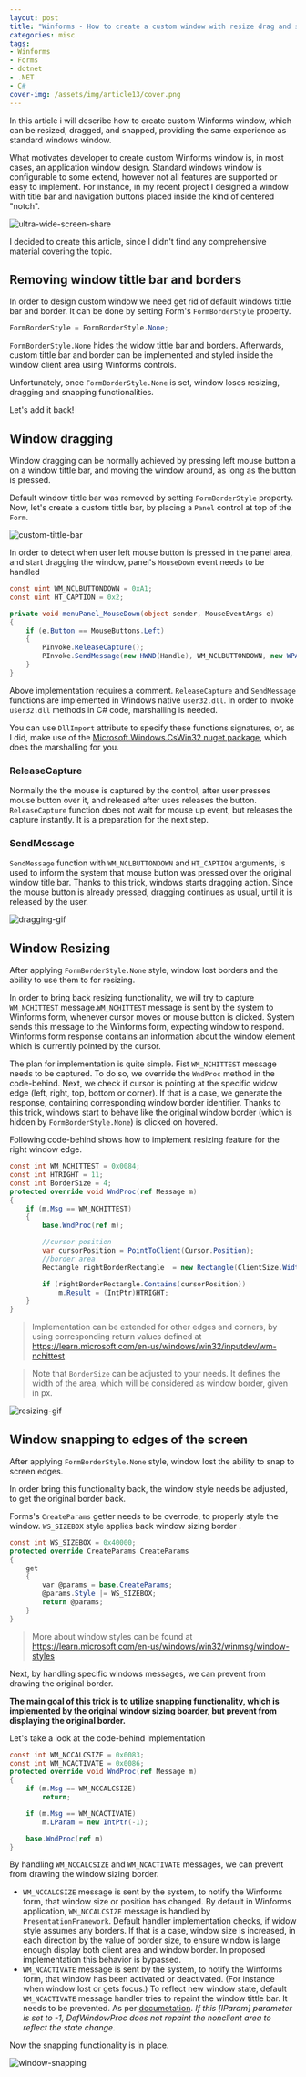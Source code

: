 ```yaml
---
layout: post
title: "Winforms - How to create a custom window with resize drag and snap features?"
categories: misc
tags:
- Winforms
- Forms
- dotnet
- .NET
- C#
cover-img: /assets/img/article13/cover.png
---
```


In this article i will describe how to create custom Winforms window, which can be resized, dragged, and snapped, providing the same experience as standard windows window.

What motivates developer to create custom Winforms window is, in most cases, an application window design. Standard windows window is configurable to some extend, however not all features are supported or easy to implement. For instance, in my recent project I designed a window with title bar and navigation buttons placed inside the kind of centered "notch".

![ultra-wide-screen-share](/assets/img/article13/ultra-wide-screen-share.png)

I decided to create this article, since I didn't find any comprehensive material covering the topic.

## Removing window tittle bar and borders
In order to design custom window we need get rid of default windows tittle bar and border. It can be done by setting Form's `FormBorderStyle` property.

```csharp
FormBorderStyle = FormBorderStyle.None;
```
`FormBorderStyle.None` hides the widow tittle bar and borders. Afterwards, custom tittle bar and border can be implemented and styled inside the window client area using Winforms controls.

Unfortunately, once `FormBorderStyle.None` is set, window loses resizing, dragging and snapping functionalities.

Let's add it back!

## Window dragging
Window dragging can be normally achieved by pressing left mouse button a on a window tittle bar, and moving the window around, as long as the button is pressed.

Default window tittle bar was removed by setting `FormBorderStyle` property. Now, let's create a custom tittle bar, by placing a `Panel` control at top of the `Form`.

![custom-tittle-bar](/assets/img/article13/custom-tittle-bar.png)

In order to detect when user left mouse button is pressed in the panel area, and start dragging the window, panel's `MouseDown` event needs to be handled

```csharp
const uint WM_NCLBUTTONDOWN = 0xA1;
const uint HT_CAPTION = 0x2;

private void menuPanel_MouseDown(object sender, MouseEventArgs e)
{
    if (e.Button == MouseButtons.Left)
    {
        PInvoke.ReleaseCapture();
        PInvoke.SendMessage(new HWND(Handle), WM_NCLBUTTONDOWN, new WPARAM(HT_CAPTION), new LPARAM());
    }
}
```

Above implementation requires a comment. `ReleaseCapture` and `SendMessage` functions are implemented in Windows native `user32.dll`. In order to invoke `user32.dll` methods in C# code, marshalling is needed. 

You can use `DllImport` attribute to specify these functions signatures, or, as I did, make use of the [Microsoft.Windows.CsWin32 nuget package](https://www.nuget.org/packages/Microsoft.Windows.CsWin32/), which does the marshalling for you.

### ReleaseCapture
Normally the the mouse is captured by the control, after user presses mouse button over it, and released after uses releases the button. `ReleaseCapture` function does not wait for mouse up event, but releases the capture instantly. It is a preparation for the next step.

### SendMessage
`SendMessage` function with `WM_NCLBUTTONDOWN` and `HT_CAPTION` arguments, is used to inform the system that mouse button was pressed over the original window title bar. Thanks to this trick, windows starts dragging action. Since the mouse button is already pressed, dragging continues as usual, until it is released by the user.

![dragging-gif](/assets/img/article13/dragging-gif.gif)

## Window Resizing
After applying `FormBorderStyle.None` style, window lost borders and the ability to use them to for resizing.

In order to bring back resizing functionality, we will try to capture `WM_NCHITTEST` message.`WM_NCHITTEST` message is sent by the system to Winforms form, whenever cursor moves or mouse button is clicked. System sends this message to the Winforms form, expecting window to respond. Winforms form response contains an information about the window element which is currently pointed by the cursor.

The plan for implementation is quite simple. Fist `WM_NCHITTEST` message needs to be captured. To do so, we override the `WndProc` method in the code-behind. Next, we check if cursor is pointing at the specific widow edge (left, right, top, bottom or corner). If that is a case, we generate the response, containing corresponding window border identifier. Thanks to this trick, windows start to behave like the original window border (which is hidden by `FormBorderStyle.None`) is clicked on hovered.

Following code-behind shows how to implement resizing feature for the right window edge.

```csharp
const int WM_NCHITTEST = 0x0084;
const int HTRIGHT = 11;
const int BorderSize = 4;
protected override void WndProc(ref Message m)
{
    if (m.Msg == WM_NCHITTEST)
    {
        base.WndProc(ref m);

        //cursor position
        var cursorPosition = PointToClient(Cursor.Position);
        //border area
        Rectangle rightBorderRectangle  = new Rectangle(ClientSize.Width - BorderSize, 0, BorderSize, ClientSize.Height);

        if (rightBorderRectangle.Contains(cursorPosition))
            m.Result = (IntPtr)HTRIGHT;
    }
}
```

> Implementation can be extended for other edges and corners, by using corresponding return values defined at https://learn.microsoft.com/en-us/windows/win32/inputdev/wm-nchittest

> Note that `BorderSize` can be adjusted to your needs. It defines the width of the area, which will be considered as window border, given in px.

![resizing-gif](/assets/img/article13/resizing-gif.gif)

## Window snapping to edges of the screen

After applying `FormBorderStyle.None` style, window lost the ability to snap to screen edges.

In order bring this functionality back, the window style needs be adjusted, to get the original border back.

Forms's `CreateParams` getter needs to be overrode, to properly style the  window. `WS_SIZEBOX` style applies back window sizing border .

```csharp
const int WS_SIZEBOX = 0x40000;
protected override CreateParams CreateParams
{
    get
    {
        var @params = base.CreateParams;
        @params.Style |= WS_SIZEBOX;
        return @params;
    }
}
```
> More about window styles can be found at https://learn.microsoft.com/en-us/windows/win32/winmsg/window-styles

Next, by handling specific windows messages, we can prevent from drawing the original border.

**The main goal of this trick is to utilize snapping functionality, which is implemented by the original window sizing boarder, but prevent from displaying the original border.**

Let's take a look at the code-behind implementation

```csharp
const int WM_NCCALCSIZE = 0x0083;
const int WM_NCACTIVATE = 0x0086;
protected override void WndProc(ref Message m)
{
    if (m.Msg == WM_NCCALCSIZE)
        return; 

    if (m.Msg == WM_NCACTIVATE)
        m.LParam = new IntPtr(-1);

    base.WndProc(ref m)
}
```


By handling `WM_NCCALCSIZE` and `WM_NCACTIVATE` messages, we can prevent from drawing the window sizing border.

* `WM_NCCALCSIZE` message is sent by the system, to notify the Winforms form, that window size or position has changed. By default in Winforms application, `WM_NCCALCSIZE` message is handled by `PresentationFramework`. Default handler implementation checks, if widow style assumes any borders. If that is a case, window size is increased, in each direction by the value of border size, to ensure window is large enough display both client area and window border. In proposed implementation this behavior is bypassed.
* `WM_NCACTIVATE` message is sent by the system, to notify the Winforms form, that window has been activated or deactivated. (For instance when window lost or gets focus.) To reflect new window state, default `WM_NCACTIVATE` message handler tries to repaint the window tittle bar. It needs to be prevented. As per [documetation](https://learn.microsoft.com/en-us/windows/win32/winmsg/wm-ncactivate). _If this [lParam] parameter is set to -1, DefWindowProc does not repaint the nonclient area to reflect the state change._

Now the snapping functionality is in place.

![window-snapping](/assets/img/article13/snapping-gif.gif)
